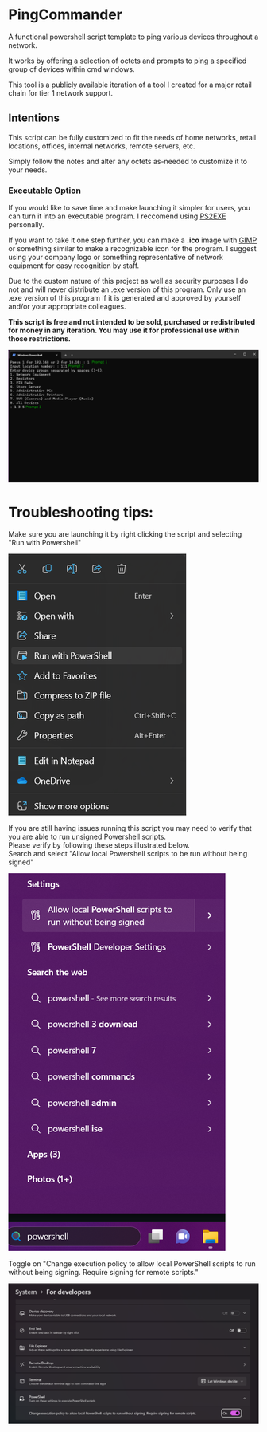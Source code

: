 # PingCommander
<p>A functional powershell script template to ping various devices throughout a network.<br>

It works by offering a selection of octets and prompts to ping a specified group of devices within cmd windows.<br>

This tool is a publicly available iteration of a tool I created for a major retail chain for tier 1 network support.</p>

## Intentions
This script can be fully customized to fit the needs of home networks, retail locations, offices, internal networks, remote servers, etc.

Simply follow the notes and alter any octets as-needed to customize it to your needs.

### Executable Option
If you would like to save time and make launching it simpler for users, you can turn it into an executable program. I reccomend using [PS2EXE](https://github.com/MScholtes/PS2EXE) personally. 

If you want to take it one step further, you can make a **.ico** image with [GIMP](https://www.gimp.org/) or something similar to make a recognizable icon for the program. I suggest using your company logo or something representative of network equipment for easy recognition by staff.

Due to the custom nature of this project as well as security purposes I do not and will never distribute an .exe version of this program. Only use an .exe version of this program if it is generated and approved by yourself and/or your appropriate colleagues.

**This script is free and not intended to be sold, purchased or redistributed for money in any iteration. You may use it for professional use within those restrictions.**

![Prompts](https://github.com/AlexandriasLibrary/PingCommander/blob/main/Images/Prompts.png)

# Troubleshooting tips:
<p>Make sure you are launching it by right clicking the script and selecting "Run with Powershell" </p>
  
![Run with Powershell](https://github.com/AlexandriasLibrary/PingCommander/blob/main/Images/Run%20with%20Powershell.png)

<p>If you are still having issues running this script you may need to verify that you are able to run unsigned Powershell scripts.<br>
Please verify by following these steps illustrated below.<br>
Search and select "Allow local Powershell scripts to be run without being signed"</p>

![Search Powershell](https://github.com/AlexandriasLibrary/PingCommander/blob/main/Images/Search%20Powershell.png)

<p>Toggle on "Change execution policy to allow local PowerShell scripts to run without being signing. Require signing for remote scripts."</p>

![Toggle](https://github.com/AlexandriasLibrary/PingCommander/blob/main/Images/Toggle%20Powershell%20Execution%20On.png)
